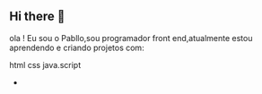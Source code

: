 ## Hi there 👋

ola ! Eu sou o Pabllo,sou programador front end,atualmente estou aprendendo e criando projetos com:

   html
   css
   java.script


-
